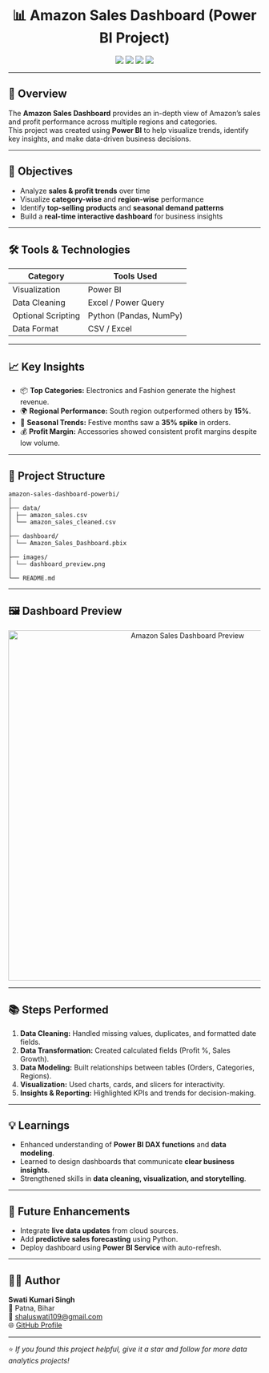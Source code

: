 <h1 align="center">📊 Amazon Sales Dashboard (Power BI Project)</h1>

<p align="center">
  <img src="https://img.shields.io/badge/Tool-Power%20BI-yellow?style=for-the-badge">
  <img src="https://img.shields.io/badge/Language-Python-blue?style=for-the-badge">
  <img src="https://img.shields.io/badge/Skill-Data%20Analysis-green?style=for-the-badge">
  <img src="https://img.shields.io/badge/Status-Completed-brightgreen?style=for-the-badge">
</p>

---

## 🚀 Overview
The **Amazon Sales Dashboard** provides an in-depth view of Amazon’s sales and profit performance across multiple regions and categories.  
This project was created using **Power BI** to help visualize trends, identify key insights, and make data-driven business decisions.

---

## 🎯 Objectives
- Analyze **sales & profit trends** over time  
- Visualize **category-wise** and **region-wise** performance  
- Identify **top-selling products** and **seasonal demand patterns**  
- Build a **real-time interactive dashboard** for business insights  

---

## 🛠️ Tools & Technologies
| Category | Tools Used |
|-----------|-------------|
| Visualization | Power BI |
| Data Cleaning | Excel / Power Query |
| Optional Scripting | Python (Pandas, NumPy) |
| Data Format | CSV / Excel |

---

## 📈 Key Insights
- 📦 **Top Categories:** Electronics and Fashion generate the highest revenue.  
- 🌍 **Regional Performance:** South region outperformed others by **15%**.  
- 📅 **Seasonal Trends:** Festive months saw a **35% spike** in orders.  
- 💰 **Profit Margin:** Accessories showed consistent profit margins despite low volume.  

---

## 📂 Project Structure
```
amazon-sales-dashboard-powerbi/
│
├── data/
│ ├── amazon_sales.csv
│ └── amazon_sales_cleaned.csv
│
├── dashboard/
│ └── Amazon_Sales_Dashboard.pbix
│
├── images/
│ └── dashboard_preview.png
│
└── README.md
```
---

## 🖼️ Dashboard Preview
<p align="center">
  <img src="images/dashboard_preview.png" alt="Amazon Sales Dashboard Preview" width="700px">
</p>

---

## 📚 Steps Performed
1. **Data Cleaning:** Handled missing values, duplicates, and formatted date fields.  
2. **Data Transformation:** Created calculated fields (Profit %, Sales Growth).  
3. **Data Modeling:** Built relationships between tables (Orders, Categories, Regions).  
4. **Visualization:** Used charts, cards, and slicers for interactivity.  
5. **Insights & Reporting:** Highlighted KPIs and trends for decision-making.  

---

## 💡 Learnings
- Enhanced understanding of **Power BI DAX functions** and **data modeling**.  
- Learned to design dashboards that communicate **clear business insights**.  
- Strengthened skills in **data cleaning, visualization, and storytelling**.  

---

## 🧠 Future Enhancements
- Integrate **live data updates** from cloud sources.  
- Add **predictive sales forecasting** using Python.  
- Deploy dashboard using **Power BI Service** with auto-refresh.  

---

## 👩‍💻 Author
**Swati Kumari Singh**  
📍 Patna, Bihar  
📧 [shaluswati109@gmail.com](mailto:shaluswati109@gmail.com)  
🌐 [GitHub Profile](https://github.com/your-github-username)  

---

⭐ *If you found this project helpful, give it a star and follow for more data analytics projects!*
